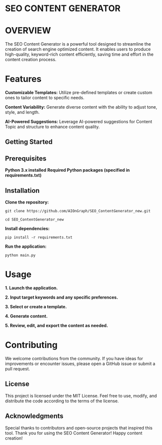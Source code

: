 # SEO CONTENT GENERATOR
# OVERVIEW
The SEO Content Generator is a powerful tool designed to streamline the creation of search engine optimized content. It enables users to produce high-quality, keyword-rich content efficiently, saving time and effort in the content creation process.

# Features
**Customizable Templates:**  Utilize pre-defined templates or create custom ones to tailor content to specific needs.

**Content Variability:** Generate diverse content with the ability to adjust tone, style, and length.

**AI-Powered Suggestions:** Leverage AI-powered suggestions for Content Topic and structure to enhance content quality.

## Getting Started
## Prerequisites
**Python 3.x installed**
**Required Python packages (specified in requirements.txt)**
## Installation
**Clone the repository:** 
```
git clone https://github.com/AIOnGraph/SEO_ContentGenerator_new.git
```
```
cd SEO_ContentGenerator_new
```
**Install dependencies:**
```
pip install -r requirements.txt
```
**Run the application:**
```
python main.py
```
# Usage
**1. Launch the application.**

**2. Input target keywords and any specific preferences.**

**3. Select or create a template.**

**4. Generate content.**

**5. Review, edit, and export the content as needed.**

# Contributing

We welcome contributions from the community. If you have ideas for improvements or encounter issues, please open a GitHub issue or submit a pull request.

## License
This project is licensed under the MIT License. Feel free to use, modify, and distribute the code according to the terms of the license.

## Acknowledgments
Special thanks to contributors and open-source projects that inspired this tool.
Thank you for using the SEO Content Generator! Happy content creation!
